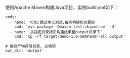 使用Apache Maven构建Java项目，实例build.yml如下：


```
cmds:
  - name: '打包:跳过单元测试;每次构建检查更新'
    cmd: 'mvn package -Dmaven.test.skip=true  -U'
  - name: '从指定目录拷贝构建结果至output目录下'
    cmd: 'cp -rf target/demo-1.0-SNAPSHOT-all output'
    
# 编译产物存储目录, 必填项
out_dir: 'output'

```
